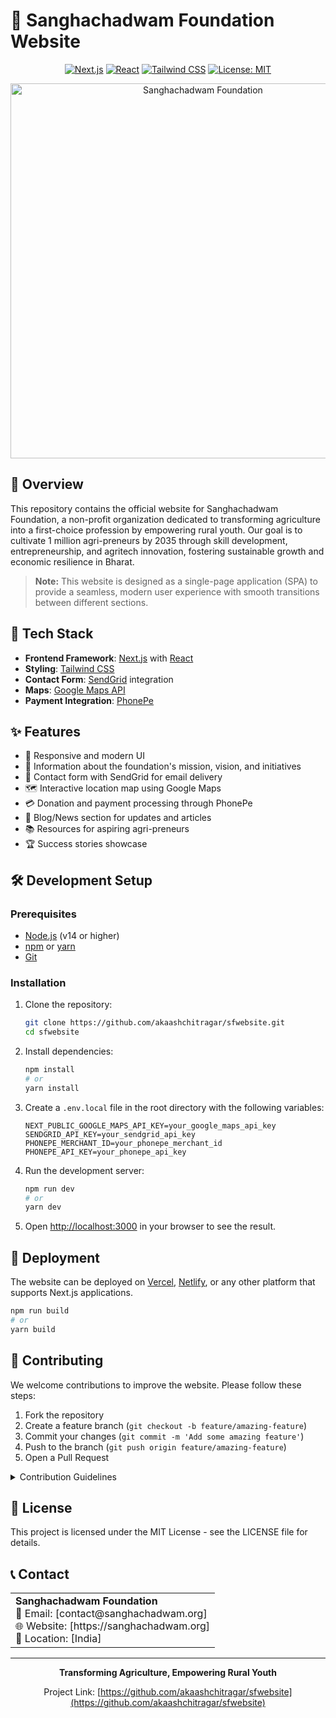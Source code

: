 # 🌱 Sanghachadwam Foundation Website

<div align="center">

[![Next.js](https://img.shields.io/badge/Next.js-000000?style=for-the-badge&logo=next.js&logoColor=white)](https://nextjs.org/)
[![React](https://img.shields.io/badge/React-61DAFB?style=for-the-badge&logo=react&logoColor=black)](https://reactjs.org/)
[![Tailwind CSS](https://img.shields.io/badge/Tailwind_CSS-38B2AC?style=for-the-badge&logo=tailwind-css&logoColor=white)](https://tailwindcss.com/)
[![License: MIT](https://img.shields.io/badge/License-MIT-green.svg?style=for-the-badge)](https://opensource.org/licenses/MIT)

</div>

<p align="center">
  <img src="https://via.placeholder.com/800x400?text=Sanghachadwam+Foundation" alt="Sanghachadwam Foundation" width="600" />
</p>

## 🌟 Overview
This repository contains the official website for Sanghachadwam Foundation, a non-profit organization dedicated to transforming agriculture into a first-choice profession by empowering rural youth. Our goal is to cultivate 1 million agri-preneurs by 2035 through skill development, entrepreneurship, and agritech innovation, fostering sustainable growth and economic resilience in Bharat.

> **Note:** This website is designed as a single-page application (SPA) to provide a seamless, modern user experience with smooth transitions between different sections.

## 🚀 Tech Stack
- **Frontend Framework**: [Next.js](https://nextjs.org/) with [React](https://reactjs.org/)
- **Styling**: [Tailwind CSS](https://tailwindcss.com/)
- **Contact Form**: [SendGrid](https://sendgrid.com/) integration
- **Maps**: [Google Maps API](https://developers.google.com/maps)
- **Payment Integration**: [PhonePe](https://www.phonepe.com/)

## ✨ Features
- 📱 Responsive and modern UI
- 🎯 Information about the foundation's mission, vision, and initiatives
- 📧 Contact form with SendGrid for email delivery
- 🗺️ Interactive location map using Google Maps
- 💳 Donation and payment processing through PhonePe
- 📝 Blog/News section for updates and articles
- 📚 Resources for aspiring agri-preneurs
- 🏆 Success stories showcase

## 🛠️ Development Setup

### Prerequisites
- [Node.js](https://nodejs.org/) (v14 or higher)
- [npm](https://www.npmjs.com/) or [yarn](https://yarnpkg.com/)
- [Git](https://git-scm.com/)

### Installation
1. Clone the repository:
   ```bash
   git clone https://github.com/akaashchitragar/sfwebsite.git
   cd sfwebsite
   ```

2. Install dependencies:
   ```bash
   npm install
   # or
   yarn install
   ```

3. Create a `.env.local` file in the root directory with the following variables:
   ```env
   NEXT_PUBLIC_GOOGLE_MAPS_API_KEY=your_google_maps_api_key
   SENDGRID_API_KEY=your_sendgrid_api_key
   PHONEPE_MERCHANT_ID=your_phonepe_merchant_id
   PHONEPE_API_KEY=your_phonepe_api_key
   ```

4. Run the development server:
   ```bash
   npm run dev
   # or
   yarn dev
   ```

5. Open [http://localhost:3000](http://localhost:3000) in your browser to see the result.

## 🚢 Deployment
The website can be deployed on [Vercel](https://vercel.com/), [Netlify](https://www.netlify.com/), or any other platform that supports Next.js applications.

```bash
npm run build
# or
yarn build
```

## 👥 Contributing
We welcome contributions to improve the website. Please follow these steps:

1. Fork the repository
2. Create a feature branch (`git checkout -b feature/amazing-feature`)
3. Commit your changes (`git commit -m 'Add some amazing feature'`)
4. Push to the branch (`git push origin feature/amazing-feature`)
5. Open a Pull Request

<details>
<summary>Contribution Guidelines</summary>
<br>
- Ensure your code follows the project's coding standards
- Update documentation as needed
- Test your changes thoroughly before submitting a PR
- Be respectful and constructive in discussions
</details>

## 📄 License
This project is licensed under the MIT License - see the LICENSE file for details.

## 📞 Contact
<div align="center">
  <table>
    <tr>
      <td>
        <strong>Sanghachadwam Foundation</strong><br>
        📧 Email: [contact@sanghachadwam.org]<br>
        🌐 Website: [https://sanghachadwam.org]<br>
        📍 Location: [India]
      </td>
    </tr>
  </table>
</div>

---

<div align="center">
  <p>
    <strong>Transforming Agriculture, Empowering Rural Youth</strong>
  </p>
  
  Project Link: [https://github.com/akaashchitragar/sfwebsite](https://github.com/akaashchitragar/sfwebsite)
</div> 